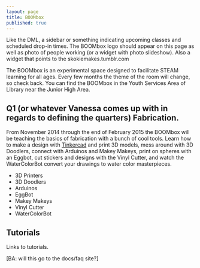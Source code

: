 ```yaml
---
layout: page
title: BOOMbox
published: true
---
```


Like the DML, a sidebar or something indicating upcoming classes and scheduled drop-in times. The BOOMbox logo should appear on this page as well as photo of people working (or a widget with photo slideshow). Also a widget that points to the skokiemakes.tumblr.com

The BOOMbox is an experimental space designed to facilitate STEAM learning for all ages. Every few months the theme of the room will change, so check back. You can find the BOOMbox in the Youth Services Area of Library near the Junior High Area.

## Q1 (or whatever Vanessa comes up with in regards to defining the quarters) Fabrication.

From November 2014 through the end of February 2015 the BOOMbox will be teaching the basics of fabrication with a bunch of cool tools. Learn how to make a design with [Tinkercad](https://tinkercad.com/) and print 3D models, mess around with 3D Doodlers, connect with Arduinos and Makey Makeys, print on spheres with an Eggbot, cut stickers and designs with the Vinyl Cutter, and watch the WaterColorBot convert your drawings to water color masterpieces.

- 3D Printers
- 3D Doodlers
- Arduinos
- EggBot
- Makey Makeys
- Vinyl Cutter
- WaterColorBot

## Tutorials
Links to tutorials.

[BA: will this go to the docs/faq site?]